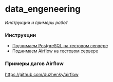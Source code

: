# data_engeneering
*Инструкции и примеры работ*

### Инструкции
- [Поднимаем PostgreSQL на тестовом сервере](./PostgreSqlOnServer.md)
- [Поднимаем Airflow на тестовом сервере](./AirflowOnServer.md)

### Примеры дагов Airflow
https://github.com/duzhenky/airflow
